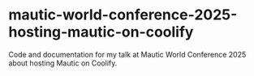 # mautic-world-conference-2025-hosting-mautic-on-coolify
Code and documentation for my talk at Mautic World Conference 2025 about hosting Mautic on Coolify. 
